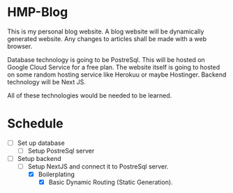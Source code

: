 # HMP-Blog
This is my personal blog website. A blog website will be dynamically generated website. Any changes to articles shall be made with a web browser.

Database technology is going to be PostreSql. This will be hosted on Google Cloud Service for a free plan.
The website itself is going to hosted on some random hosting service like Herokuu or maybe Hostinger.
Backend technology will be Next JS.

All of these technologies would be needed to be learned.

# Schedule
- [ ] Set up database
    - [ ] Setup PostreSql server
- [ ] Setup backend
    - [ ] Setup NextJS and connect it to PostreSql server.
      - [X] Boilerplating
        - [X] Basic Dynamic Routing (Static Generation).
